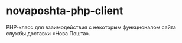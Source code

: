 novaposhta-php-client
=====================

PHP-класс для взаимодействия с некоторым функционалом сайта службы доставки «Нова Пошта».
